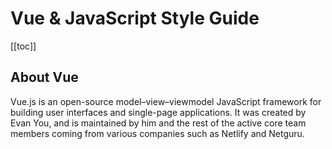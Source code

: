# Vue & JavaScript Style Guide

[[toc]]

## About Vue

Vue.js is an open-source model–view–viewmodel JavaScript framework for building user interfaces and single-page applications. It was created by Evan You, and is maintained by him and the rest of the active core team members coming from various companies such as Netlify and Netguru.
